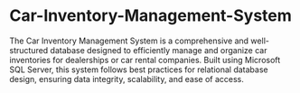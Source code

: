 # Car-Inventory-Management-System
 The Car Inventory Management System is a comprehensive and well-structured database designed to efficiently manage and organize car inventories for dealerships or car rental companies. Built using Microsoft SQL Server, this system follows best practices for relational database design, ensuring data integrity, scalability, and ease of access.
